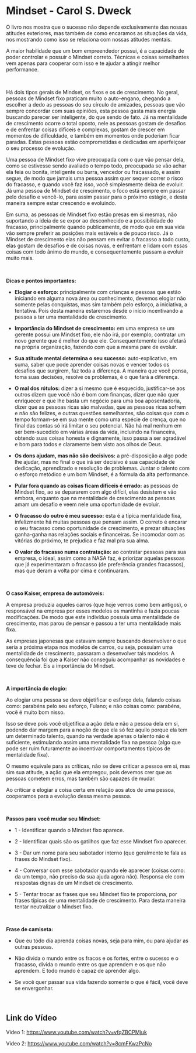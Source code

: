 
# Mindset - Carol S. Dweck

O livro nos mostra que o sucesso não depende exclusivamente das nossas atitudes exteriores, mas também de como encaramos as situações da vida, nos mostrando como isso se relaciona com nossas atitudes mentais.

A maior habilidade que um bom empreendedor possui, é a capacidade de poder controlar e possuir o Mindset correto. Técnicas e coisas semelhantes vem apenas para cooperar com isso e te ajudar a atingir melhor performance.

<br>

Há dois tipos gerais de Mindset, os fixos e os de crescimento. No geral, pessoas de Mindset fixo praticam muito o auto-engano, chegando a escolher a dedo as pessoas do seu círculo de amizades, pessoas que vão sempre concordar com suas opiniões, esta pessoa gasta mais energia buscando parecer ser inteligente, do que sendo de fato. Já na mentalidade de crescimento ocorre o total oposto, nele as pessoas gostam de desafios e de enfrentar coisas difíceis e complexas, gostam de crescer em momentos de dificuldade, e também em momentos onde poderiam ficar paradas. Estas pessoas estão comprometidas e dedicadas em aperfeiçoar o seu processo de evolução.

Uma pessoa de Mindset fixo vive preocupada com o que vão pensar dela, como se estivesse sendo avaliado o tempo todo, preocupada se vão achar ela feia ou bonita, inteligente ou burra, vencedor ou fracassado, e assim segue, de modo que jamais uma pessoa assim quer sequer correr o risco do fracasso, e quando você faz isso, você simplesmente deixa de evoluir. Já uma pessoa de Mindset de crescimento, o foco está sempre em passar pelo desafio e vencê-lo, para assim passar para o próximo estágio, e desta maneira sempre estar crescendo e evoluindo.

Em suma, as pessoas de Mindset fixo estão presas em si mesmas, não suportando a ideia de se expor ao desconhecido e a possibilidade do fracasso, principalmente quando publicamente, de modo que em sua vida vão sempre preferir as posições mais estáveis e de pouco risco. Já o Mindset de crescimento elas não pensam em evitar o fracasso a todo custo, elas gostam de desafios e de coisas novas, e enfrentam e lidam com essas coisas com todo ânimo do mundo, e consequentemente passam a evoluir muito mais.

<br>

<b>Dicas e pontos importantes:</b>

- <b>Elogiar o esforço:</b> principalmente com crianças e pessoas que estão iniciando em alguma nova área ou conhecimento, devemos elogiar não somente pelas conquistas, mas sim também pelo esforço, a iniciativa, a tentativa. Pois desta maneira estaremos desde o início incentivando a pessoa a ter uma mentalidade de crescimento. 

- <b>Importância do Mindset de crescimento:</b> em uma empresa se um gerente possui um Mindset fixo, ele não irá, por exemplo, contratar um novo gerente que é melhor do que ele. Consequentemente isso afetará na própria organização, fazendo com que a mesma pare de evoluir.

- <b>Sua atitude mental determina o seu sucesso:</b> auto-explicativo, em suma, saber que pode aprender coisas novas e vencer todos os desafios que surgirem, faz toda a diferença. A maneira que você pensa, toma suas decisões, resolve os problemas, é o que fará a diferença.

- <b>O mal dos rótulos:</b> dizer a si mesmo que é esquecido, justificar-se aos outros dizem que você não é bom com finanças, dizer que não quer enriquecer e que lhe basta um negócio para uma boa aposentadoria, dizer que as pessoas ricas são malvadas, que as pessoas ricas sofrem e não são felizes, e outras questões semelhantes, são coisas que com o tempo formam-se em sua mente como uma espécie de crença, que no final das contas só irá limitar o seu potencial. Não há mal nenhum em ser bem-sucedido em várias áreas da vida, incluindo na financeira, obtendo suas coisas honesta e dignamente, isso passa a ser agradável e bom para todos e claramente bem visto aos olhos de Deus.

- <b>Os dons ajudam, mas não são decisivos:</b> a pré-disposição a algo pode lhe ajudar, mas no final o que irá ser decisivo é sua capacidade de dedicação, aprendizado e resolução de problemas. Juntar o talento com o esforço metódico e um bom Mindset, é a fórmula da alta performance.

- <b>Pular fora quando as coisas ficam difíceis é errado:</b> as pessoas de Mindset fixo, ao se depararem com algo difícil, elas desistem e vão embora, enquanto que na mentalidade de crescimento as pessoas amam um desafio e veem nele uma oportunidade de evoluir.

- <b>O fracasso do outro é meu sucesso:</b> esta é a típica mentalidade fixa, infelizmente há muitas pessoas que pensam assim. O correto é encarar o seu fracasso como oportunidade de crescimento, e prezar situações ganha-ganha nas relações sociais e financeiras. Se incomodar com as vitórias do próximo, te prejudica e faz mal pra sua alma.

- <b>O valor do fracasso numa contratação:</b> ao contratar pessoas para sua empresa, o ideal, assim como a NASA faz, é priorizar aquelas pessoas que já experimentaram o fracasso (de preferência grandes fracassos), mas que deram a volta por cima e continuaram.

<br>

<b>O caso Kaiser, empresa de automóveis:</b>

A empresa produzia aqueles carros (que hoje vemos como bem antigos), o responsável na empresa por esses modelos os mantinha e fazia poucas modificações. De modo que este indivíduo possuía uma mentalidade de crescimento, mas parou de pensar e passou a ter uma mentalidade mais fixa.

As empresas japonesas que estavam sempre buscando desenvolver o que seria a próxima etapa nos modelos de carros, ou seja, possuíam uma mentalidade de crescimento, passaram a desenvolver tais modelos. A consequência foi que a Kaiser não conseguiu acompanhar as novidades e teve de fechar. Eis a importância do Mindset.

<br>

<b>A importância do elogio:</b>

Ao elogiar uma pessoa se deve objetificar o esforço dela, falando coisas como: parabéns pelo seu esforço, Fulano; e não coisas como: parabéns, você é muito bom nisso.

Isso se deve pois você objetifica a ação dela e não a pessoa dela em si, podendo dar margem para a noção de que ela só fez aquilo porque ela tem um determinado talento, quando na verdade apenas o talento não é suficiente, estimulando assim uma mentalidade fixa na pessoa (algo que pode ser ruim futuramente ao incentivar comportamentos típicos de mentalidade fixa).

O mesmo equivale para as críticas, não se deve criticar a pessoa em si, mas sim sua atitude, a ação que ela empregou, pois devemos crer que as pessoas cometem erros, mas também são capazes de mudar.

Ao criticar e elogiar a coisa certa em relação aos atos de uma pessoa, cooperamos para a evolução dessa mesma pessoa.

<br>

<b>Passos para você mudar seu Mindset:</b>

- 1 - Identificar quando o Mindset fixo aparece.

- 2 - Identificar quais são os gatilhos que faz esse Mindset fixo aparecer.

- 3 - Dar um nome para seu sabotador interno (que geralmente te fala as frases do Mindset fixo).

- 4 - Conversar com esse sabotador quando ele aparecer (coisas como: da um tempo, não preciso da sua ajuda agora não). Responsa ele com respostas dignas de um Mindset de crescimento.

- 5 - Tentar trocar as frases que seu Mindset fixo te proporciona, por frases típicas de uma mentalidade de crescimento. Para desta maneira tentar neutralizar o Mindset fixo.

<br>

<b>Frase de camiseta:</b>

- Que eu todo dia aprenda coisas novas, seja para mim, ou para ajudar as outras pessoas.

- Não divida o mundo entre os fracos e os fortes, entre o sucesso e o fracasso, divida o mundo entre os que aprendem e os que não aprendem. E todo mundo é capaz de aprender algo.

- Se você quer passar sua vida fazendo somente o que é fácil, você deve se envergonhar.

<br>

## Link do Vídeo

Video 1: https://www.youtube.com/watch?v=vfqZBCPMjuk

Video 2: https://www.youtube.com/watch?v=8cmFKwzPcNo


